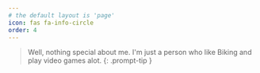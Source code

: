 ```yaml
---
# the default layout is 'page'
icon: fas fa-info-circle
order: 4
---
```


<!-- > Add Markdown syntax content to file `_tabs/about.md`{: .filepath } and it will show up on this page.
{: .prompt-tip } -->

> Well, nothing special about me. I'm just a person who like Biking and play video games alot. 
{: .prompt-tip }